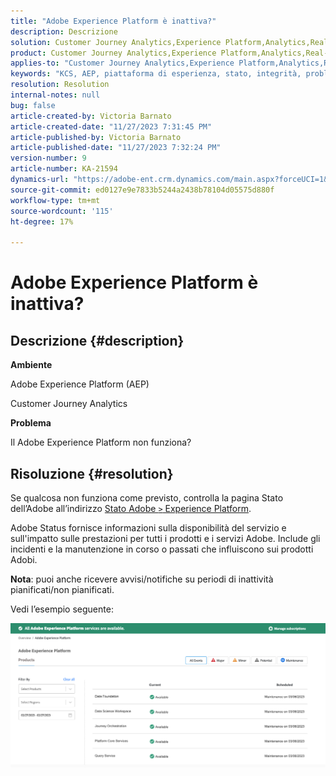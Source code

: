 ```yaml
---
title: "Adobe Experience Platform è inattiva?"
description: Descrizione
solution: Customer Journey Analytics,Experience Platform,Analytics,Real-Time Customer Data Platform
product: Customer Journey Analytics,Experience Platform,Analytics,Real-Time Customer Data Platform
applies-to: "Customer Journey Analytics,Experience Platform,Analytics,Real-Time Customer Data Platform"
keywords: "KCS, AEP, piattaforma di esperienza, stato, integrità, problema, interruzione, Customer Journey Analytics, piattaforma di esperienza inattiva"
resolution: Resolution
internal-notes: null
bug: false
article-created-by: Victoria Barnato
article-created-date: "11/27/2023 7:31:45 PM"
article-published-by: Victoria Barnato
article-published-date: "11/27/2023 7:32:24 PM"
version-number: 9
article-number: KA-21594
dynamics-url: "https://adobe-ent.crm.dynamics.com/main.aspx?forceUCI=1&pagetype=entityrecord&etn=knowledgearticle&id=0dd14f98-5b8d-ee11-8179-6045bd006b3d"
source-git-commit: ed0127e9e7833b5244a2438b78104d05575d880f
workflow-type: tm+mt
source-wordcount: '115'
ht-degree: 17%

---
```


# Adobe Experience Platform è inattiva?

## Descrizione {#description}


<b>Ambiente</b>

Adobe Experience Platform (AEP)

Customer Journey Analytics

<b>Problema</b>

Il Adobe Experience Platform non funziona?


## Risoluzione {#resolution}


Se qualcosa non funziona come previsto, controlla la pagina Stato dell’Adobe all’indirizzo [Stato Adobe `>`  Experience Platform](https://status.adobe.com/cloud/experience_platform#/).

Adobe Status fornisce informazioni sulla disponibilità del servizio e sull&#39;impatto sulle prestazioni per tutti i prodotti e i servizi Adobe. Include gli incidenti e la manutenzione in corso o passati che influiscono sui prodotti Adobi.

<b>Nota</b>: puoi anche ricevere avvisi/notifiche su periodi di inattività pianificati/non pianificati.

Vedi l’esempio seguente:

![](assets/dc4ebf6a-94b6-ed11-83fe-6045bd006a22.png)
